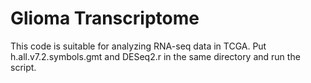 # Glioma Transcriptome
This code is suitable for analyzing RNA-seq data in TCGA. Put h.all.v7.2.symbols.gmt and DESeq2.r in the same directory and run the script.
